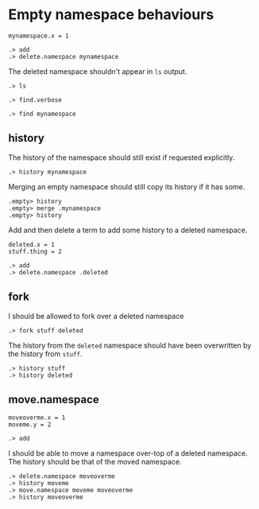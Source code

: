# Empty namespace behaviours

```unison:hide
mynamespace.x = 1
```

```ucm:hide
.> add
.> delete.namespace mynamespace
```

The deleted namespace shouldn't appear in `ls` output.
```ucm:error
.> ls
```
```ucm:error
.> find.verbose
```
```ucm:error
.> find mynamespace
```

## history

The history of the namespace should still exist if requested explicitly.

```ucm
.> history mynamespace
```

Merging an empty namespace should still copy its history if it has some.

```ucm
.empty> history
.empty> merge .mynamespace
.empty> history
```

Add and then delete a term to add some history to a deleted namespace.

```unison:hide
deleted.x = 1
stuff.thing = 2
```

```ucm:hide
.> add
.> delete.namespace .deleted
```

## fork

I should be allowed to fork over a deleted namespace

```ucm
.> fork stuff deleted
```

The history from the `deleted` namespace should have been overwritten by the history from `stuff`.

```ucm
.> history stuff
.> history deleted
```

## move.namespace

```unison:hide
moveoverme.x = 1
moveme.y = 2
```

```ucm:hide
.> add
```

I should be able to move a namespace over-top of a deleted namespace.
The history should be that of the moved namespace.

```ucm
.> delete.namespace moveoverme
.> history moveme
.> move.namespace moveme moveoverme
.> history moveoverme
```
